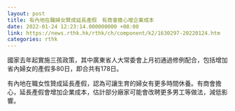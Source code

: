 ```yaml
---
layout: post
title: 有內地在職婦女贊成延長產假　有商會擔心增企業成本
date: 2022-01-24 12:23:14.000000000 +08:00
link: https://news.rthk.hk/rthk/ch/component/k2/1630297-20220124.htm
categories: rthk
---
```


國家去年起實施三孩政策，其中廣東省人大常委會上月初通過修例配合，包括增加省內婦女的產假多80日，即合共有178日。

有內地在職女性贊成延長產假，認為可讓生育的婦女有更多時間休養。有商會擔心，延長產假會增加企業成本，估計部分廠家可能會改聘更多男工等做法，減低影響。
